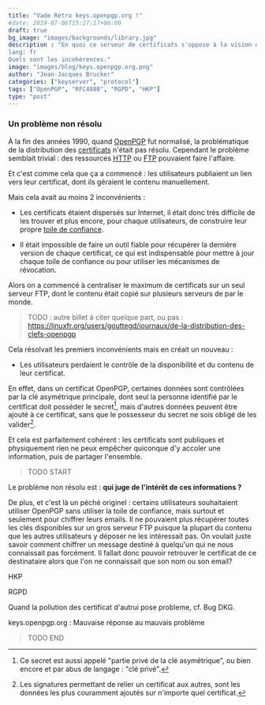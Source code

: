 ```yaml
---
title: "Vade Retro keys.openpgp.org !"
#date: 2019-07-06T15:27:17+06:00
draft: true
bg_image: "images/backgrounds/library.jpg"
description : "En quoi ce serveur de certificats s'oppose à la vision de [Phil Zimmermann](https://en.wikipedia.org/wiki/Phil_Zimmermann).\
lang: fr
Quels sont les incohérences."
image: "images/blog/keys.openpgp.org.png"
author: "Jean-Jacques Brucker"
categories: ["keyserver", "protocol"]
tags: ["OpenPGP", "RFC4880", "RGPD", "HKP"]
type: "post"
---
```



### Un problème non résolu

À la fin des années 1990, quand [OpenPGP](https://tools.ietf.org/html/rfc4880) fut normalisé, la problématique de la distribution des [certificats](https://dept-info.labri.fr/~guermouc/SR/SR/cours/cours4.pdf) n'était pas résolu.
Cependant le problème semblait trivial : des ressources [HTTP]() ou [FTP]() pouvaient faire l'affaire.

Et c'est comme cela que ça a commencé : les utilisateurs publiaient un lien vers
leur certificat, dont ils géraient le contenu manuellement.

Mais cela avait au moins 2 inconvénients :

* Les certificats étaient dispersés sur Internet, il était donc très difficile
  de les trouver et plus encore, pour chaque utilisateurs, de construire leur propre [toile de confiance]().

* Il était impossible de faire un outil fiable pour récupérer la dernière
  version de chaque certificat, ce qui est indispensable pour mettre à jour chaque toile de confiance ou pour utiliser les mécanismes de révocation.

Alors on a commencé à centraliser le maximum de certificats sur un seul serveur
FTP, dont le contenu était copié sur plusieurs serveurs de par le monde.

> TODO : autre billet à citer quelque part, ou pas : https://linuxfr.org/users/gouttegd/journaux/de-la-distribution-des-clefs-openpgp

Cela résolvait les premiers inconvénients mais en créait un nouveau :

* Les utilisateurs perdaient le contrôle de la disponibilité et du contenu de leur certificat.

En effet, dans un certificat OpenPGP, certaines données sont contrôlées par la
clé asymétrique principale, dont seul la personne identifié par le certificat
doit posséder le secret[^privkey], mais d'autres données peuvent être ajouté
à ce certificat, sans que le possesseur du secret ne sois obligé de les valider[^ex1].

Et cela est parfaitement cohérent : les certificats sont publiques et physiquement rien ne peux empêcher quiconque d'y accoler une information, puis de partager l'ensemble.

[^ex1]: Les signatures permettant de relier un certificat aux autres, sont les
  données les plus couramment ajoutés sur n'importe quel certificat.

[^privkey]: Ce secret est aussi appelé "partie privé de la clé asymétrique", ou bien encore et par abus de langage : "clé privé".

> TODO START

Le problème non résolu est : **qui juge de l'intérêt de ces informations ?**

De plus, et c'est là un péché originel : certains utilisateurs souhaitaient
utiliser OpenPGP sans utiliser la toile de confiance, mais surtout et seulement pour chiffrer
leurs emails. Il ne pouvaient plus récupérer toutes les clés disponibles sur un
gros serveur FTP puisque la plupart du contenu que les autres utilisateurs y
déposer ne les intéressait pas. On voulait juste savoir comment
chiffrer un message destiné à quelqu'un qui ne nous connaissait pas forcément.
Il fallait donc pouvoir retrouver le certificat de ce destinataire alors que
l'on ne connaissait que son nom ou son email?

HKP

RGPD

Quand la pollution des certificat d'autrui pose probleme, cf. Bug DKG.

keys.openpgp.org : Mauvaise réponse au mauvais problème

> TODO END


